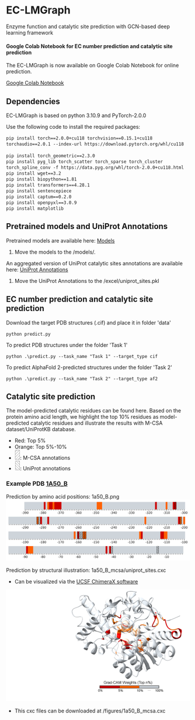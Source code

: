 # EC-LMGraph
Enzyme function and catalytic site prediction with GCN-based deep learning framework 

#### Google Colab Notebook for EC number prediction and catalytic site prediction
The EC-LMGraph is now available on Google Colab Notebook for online prediction.

[Google Colab Notebook](https://colab.research.google.com/drive/1wt1Ky40y50qO3p4OkkZoP5jM_x4IQ6A1#scrollTo=roo2SmkFp3F_)

## Dependencies
EC-LMGraph is based on python 3.10.9 and PyTorch-2.0.0

Use the following code to install the required packages:
```
pip install torch==2.0.0+cu118 torchvision==0.15.1+cu118 torchaudio==2.0.1 --index-url https://download.pytorch.org/whl/cu118

pip install torch_geometric==2.3.0
pip install pyg_lib torch_scatter torch_sparse torch_cluster torch_spline_conv -f https://data.pyg.org/whl/torch-2.0.0+cu118.html
pip install wget==3.2
pip install biopython==1.81
pip install transformers==4.28.1
pip install sentencepiece
pip install captum==0.2.0
pip install openpyxl==3.0.9
pip install matplotlib

```


## Pretrained models and UniProt Annotations

Pretrained models are available here: 
[Models](https://www.dropbox.com/scl/fi/hrqyjpcyk9gw9u66knvve/model.pt?rlkey=gye2w77mxdwk7absvdz2vz28u&dl=0)

1. Move the models to the /models/.

An aggregated version of UniProt catalytic sites annotations are available here: 
[UniProt Annotations](https://www.dropbox.com/scl/fi/h7xs7oonc8wplrwbl4kfv/uniprot_sites.pkl?rlkey=45lz69sj01i696345yx5u6361&dl=0)

1. Move the UniProt Annotations to the /excel/uniprot_sites.pkl


## EC number prediction and catalytic site prediction
Download the target PDB structures (.cif) and place it in folder 'data'
```
python predict.py
```
To predict PDB structures under the folder 'Task 1'
```
python .\predict.py --task_name "Task 1" --target_type cif
```

To predict AlphaFold 2-predicted structures under the folder 'Task 2'
```
python .\predict.py --task_name "Task 2" --target_type af2
```



## Catalytic site prediction
The model-predicted catalytic residues can be found here. Based on the protein amino acid length, we highlight the top 10% residues as model-predicted catalytic residues and illustrate the results with M-CSA dataset/UniProtKB database.
* Red: Top 5%
* Orange: Top 5%-10%
* <img src="figures/ec-mcsa.png" width=3% height=3%>: M-CSA annotations
* <img src="figures/ec-uniprot.png" width=3% height=3%>: UniProt annotations

### Example PDB [1A50_B](https://www.rcsb.org/structure/1a50)

Prediction by amino acid positions: 1a50_B.png
<img src="figures/1a50_B.png">

Prediction by structural illustration: 1a50_B_mcsa/uniprot_sites.cxc
* Can be visualized via the [UCSF ChimeraX software](https://www.cgl.ucsf.edu/chimerax/)

<img src="figures/1a50_B_mcsa.png">

* This cxc files can be downloaded at /figures/1a50_B_mcsa.cxc


